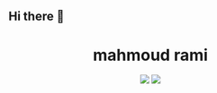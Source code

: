 ## Hi there 👋
<h1 align="center">mahmoud rami</h1>
<p align="center">
  <a href="https://www.facebook.com/profile.php?id=100009434927219"><img src="https://e7.pngegg.com/pngimages/734/621/png-clipart-computer-icons-social-media-facebook-like-button-social-network-social-media-blue-logo.png"></a>
  <a href="https://www.instagram.com/mah_moud_rami/"><img src="[https://img.shiedlds.io/badge/instagram-%23E4415F?style=flat&logo=instagram&logoColor=white](https://encrypted-tbn0.gstatic.com/images?q=tbn:ANd9GcQcnRvlf7RLEUGIgKR_sr3y7H-CVoVB21I3MA&s)"></a>
</p>
<!--
**mahmoudrami/mahmoudrami** is a ✨ _special_ ✨ repository because its `README.md` (this file) appears on your GitHub profile.

Here are some ideas to get you started:

- 🔭 I’m currently working on ...
- 🌱 I’m currently learning ...
- 👯 I’m looking to collaborate on ...
- 🤔 I’m looking for help with ...
- 💬 Ask me about ...
- 📫 How to reach me: ...
- 😄 Pronouns: ...
- ⚡ Fun fact: ...
-->
